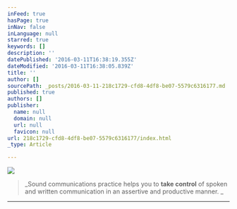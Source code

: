 ```yaml
---
inFeed: true
hasPage: true
inNav: false
inLanguage: null
starred: true
keywords: []
description: ''
datePublished: '2016-03-11T16:38:19.355Z'
dateModified: '2016-03-11T16:38:05.839Z'
title: ''
author: []
sourcePath: _posts/2016-03-11-218c1729-cfd8-4df8-be07-5579c6316177.md
published: true
authors: []
publisher:
  name: null
  domain: null
  url: null
  favicon: null
url: 218c1729-cfd8-4df8-be07-5579c6316177/index.html
_type: Article

---
```

![](https://the-grid-user-content.s3-us-west-2.amazonaws.com/b02bdab6-e07e-484a-8eb2-753a68beaf67.jpg)

> _Sound communications practice helps you to **take control** of spoken and written communication in an assertive and productive manner. _

****